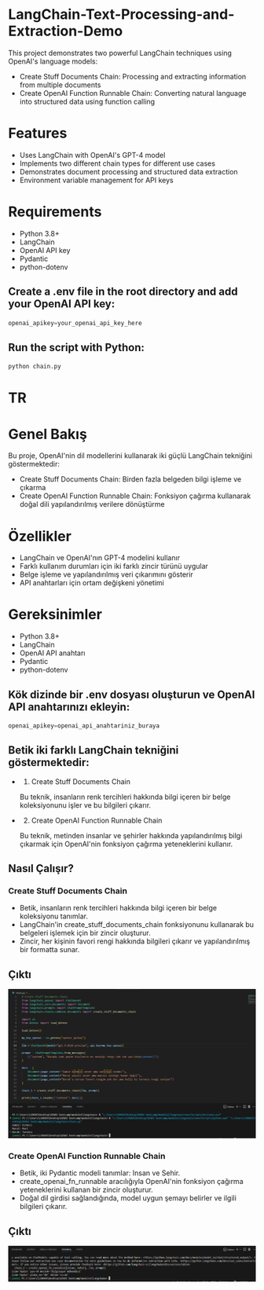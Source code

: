 # LangChain-Text-Processing-and-Extraction-Demo
This project demonstrates two powerful LangChain techniques using OpenAI's language models:  
* Create Stuff Documents Chain: Processing and extracting information from multiple documents 
* Create OpenAI Function Runnable Chain: Converting natural language into structured data using function calling

# Features

* Uses LangChain with OpenAI's GPT-4 model
* Implements two different chain types for different use cases
* Demonstrates document processing and structured data extraction
* Environment variable management for API keys

# Requirements

* Python 3.8+
* LangChain
* OpenAI API key
* Pydantic
* python-dotenv

## Create a .env file in the root directory and add your OpenAI API key:
```python
openai_apikey=your_openai_api_key_here
````

## Run the script with Python:

```bash
python chain.py
```

# TR 
# Genel Bakış
Bu proje, OpenAI'nin dil modellerini kullanarak iki güçlü LangChain tekniğini göstermektedir:

* Create Stuff Documents Chain: Birden fazla belgeden bilgi işleme ve çıkarma
* Create OpenAI Function Runnable Chain: Fonksiyon çağırma kullanarak doğal dili yapılandırılmış verilere dönüştürme
  
# Özellikler

* LangChain ve OpenAI'nın GPT-4 modelini kullanır
* Farklı kullanım durumları için iki farklı zincir türünü uygular
* Belge işleme ve yapılandırılmış veri çıkarımını gösterir
* API anahtarları için ortam değişkeni yönetimi

# Gereksinimler

* Python 3.8+
* LangChain
* OpenAI API anahtarı
* Pydantic
* python-dotenv

## Kök dizinde bir .env dosyası oluşturun ve OpenAI API anahtarınızı ekleyin:

```python
openai_apikey=openai_api_anahtariniz_buraya
```
## Betik iki farklı LangChain tekniğini göstermektedir:

* 1. Create Stuff Documents Chain
     
   Bu teknik, insanların renk tercihleri hakkında bilgi içeren bir belge koleksiyonunu işler ve bu bilgileri çıkarır.


* 2. Create OpenAI Function Runnable Chain
     
  Bu teknik, metinden insanlar ve şehirler hakkında yapılandırılmış bilgi çıkarmak için OpenAI'nin fonksiyon çağırma yeteneklerini kullanır.


## Nasıl Çalışır?

### Create Stuff Documents Chain
* Betik, insanların renk tercihleri hakkında bilgi içeren bir belge koleksiyonu tanımlar.
* LangChain'in create_stuff_documents_chain fonksiyonunu kullanarak bu belgeleri işlemek için bir zincir oluşturur.
* Zincir, her kişinin favori rengi hakkında bilgileri çıkarır ve yapılandırılmış bir formatta sunar.
  
## Çıktı

![her kişinin favori rengi](https://github.com/Mervecaliskann/LangChain-Text-Processing-and-Extraction-Demo/blob/main/langchain_chainpy-Ekran%20g%C3%B6r%C3%BCnt%C3%BCs%C3%BC%202025-08-05%20192004.png)


### Create OpenAI Function Runnable Chain
* Betik, iki Pydantic modeli tanımlar: Insan ve Sehir.
* create_openai_fn_runnable aracılığıyla OpenAI'nin fonksiyon çağırma yeteneklerini kullanan bir zincir oluşturur.
* Doğal dil girdisi sağlandığında, model uygun şemayı belirler ve ilgili bilgileri çıkarır.

## Çıktı

![çıktı](https://github.com/Mervecaliskann/LangChain-Text-Processing-and-Extraction-Demo/blob/main/chain_aydin-Ekran%20g%C3%B6r%C3%BCnt%C3%BCs%C3%BC%202025-08-05%20221630.png)



